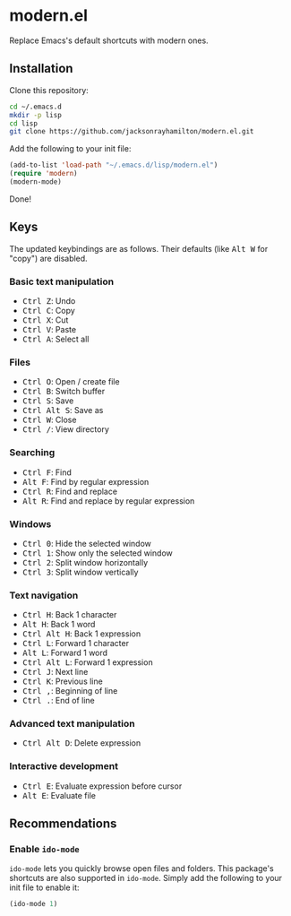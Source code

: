 # modern.el

Replace Emacs's default shortcuts with modern ones.

## Installation

Clone this repository:

```bash
cd ~/.emacs.d
mkdir -p lisp
cd lisp
git clone https://github.com/jacksonrayhamilton/modern.el.git
```

Add the following to your init file:

```lisp
(add-to-list 'load-path "~/.emacs.d/lisp/modern.el")
(require 'modern)
(modern-mode)
```

Done!

## Keys

The updated keybindings are as follows.  Their defaults (like <kbd>Alt W</kbd>
for "copy") are disabled.

### Basic text manipulation

- <kbd>Ctrl Z</kbd>: Undo
- <kbd>Ctrl C</kbd>: Copy
- <kbd>Ctrl X</kbd>: Cut
- <kbd>Ctrl V</kbd>: Paste
- <kbd>Ctrl A</kbd>: Select all

### Files

- <kbd>Ctrl O</kbd>: Open / create file
- <kbd>Ctrl B</kbd>: Switch buffer
- <kbd>Ctrl S</kbd>: Save
- <kbd>Ctrl Alt S</kbd>: Save as
- <kbd>Ctrl W</kbd>: Close
- <kbd>Ctrl /</kbd>: View directory

### Searching

- <kbd>Ctrl F</kbd>: Find
- <kbd>Alt F</kbd>: Find by regular expression
- <kbd>Ctrl R</kbd>: Find and replace
- <kbd>Alt R</kbd>: Find and replace by regular expression

### Windows

- <kbd>Ctrl 0</kbd>: Hide the selected window
- <kbd>Ctrl 1</kbd>: Show only the selected window
- <kbd>Ctrl 2</kbd>: Split window horizontally
- <kbd>Ctrl 3</kbd>: Split window vertically

### Text navigation

- <kbd>Ctrl H</kbd>: Back 1 character
- <kbd>Alt H</kbd>: Back 1 word
- <kbd>Ctrl Alt H</kbd>: Back 1 expression
- <kbd>Ctrl L</kbd>: Forward 1 character
- <kbd>Alt L</kbd>: Forward 1 word
- <kbd>Ctrl Alt L</kbd>: Forward 1 expression
- <kbd>Ctrl J</kbd>: Next line
- <kbd>Ctrl K</kbd>: Previous line
- <kbd>Ctrl ,</kbd>: Beginning of line
- <kbd>Ctrl .</kbd>: End of line

### Advanced text manipulation

- <kbd>Ctrl Alt D</kbd>: Delete expression

### Interactive development

- <kbd>Ctrl E</kbd>: Evaluate expression before cursor
- <kbd>Alt E</kbd>: Evaluate file

## Recommendations

### Enable `ido-mode`

`ido-mode` lets you quickly browse open files and folders.  This package's
shortcuts are also supported in `ido-mode`.  Simply add the following to your
init file to enable it:

```lisp
(ido-mode 1)
```
